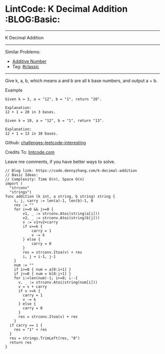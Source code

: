 # LintCode: K Decimal Addition     :BLOG:Basic:


---

K Decimal Addition  

---

Similar Problems:  
-   [Additive Number](https://code.dennyzhang.com/additive-number)
-   Tag: [#classic](https://code.dennyzhang.com/tag/classic)

---

Give k, a, b, which means a and b are all k base numbers, and output a + b.  

Example  

    Given k = 3, a = "12", b = "1", return "20".
    
    Explanation:
    12 + 1 = 20 in 3 bases.

    Given k = 10, a = "12", b = "1", return "13".
    
    Explanation:
    12 + 1 = 13 in 10 bases.

Github: [challenges-leetcode-interesting](https://github.com/DennyZhang/challenges-leetcode-interesting/tree/master/k-decimal-addition)  

Credits To: [lintcode.com](https://www.lintcode.com/problem/k-decimal-addition/description)  

Leave me comments, if you have better ways to solve.  

    // Blog link: https://code.dennyzhang.com/k-decimal-addition
    // Basic Ideas:
    // Complexity: Time O(n), Space O(n)
    import (
      "strconv"
      "strings")
    func addition (k int, a string, b string) string {
        i, j, carry := len(a)-1, len(b)-1, 0
        res := ""
        for i>=0 && j>=0 {
            v1, _ := strconv.Atoi(string(a[i]))
            v2, _ := strconv.Atoi(string(b[j]))
            v := v1+v2+carry
            if v>=k {
                carry = 1
                v -= k
            } else {
                carry = 0
            }
            res = strconv.Itoa(v) + res
            i, j = i-1, j-1
        }
        num := ""
        if i>=0 { num = a[0:i+1] }
        if j>=0 { num = b[0:j+1] }
        for i:=len(num)-1; i>=0; i--{
          v, _ := strconv.Atoi(string(num[i]))
          v = v + carry
          if v >=k {
            carry = 1
            v -= k
          } else {
            carry = 0
          }
          res = strconv.Itoa(v) + res
        }
      if carry == 1 {
        res = "1" + res
      }
      res = strings.TrimLeft(res, "0")
      return res
    }